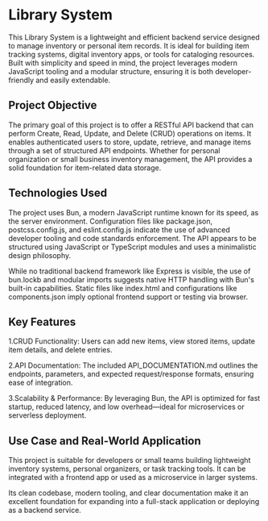 # Library System

This Library System is a lightweight and efficient backend service designed to manage inventory or personal item records. It is ideal for building item tracking systems, digital inventory apps, or tools for cataloging resources. Built with simplicity and speed in mind, the project leverages modern JavaScript tooling and a modular structure, ensuring it is both developer-friendly and easily extendable.

## Project Objective
The primary goal of this project is to offer a RESTful API backend that can perform Create, Read, Update, and Delete (CRUD) operations on items. It enables authenticated users to store, update, retrieve, and manage items through a set of structured API endpoints. Whether for personal organization or small business inventory management, the API provides a solid foundation for item-related data storage.

## Technologies Used
The project uses Bun, a modern JavaScript runtime known for its speed, as the server environment. Configuration files like package.json, postcss.config.js, and eslint.config.js indicate the use of advanced developer tooling and code standards enforcement. The API appears to be structured using JavaScript or TypeScript modules and uses a minimalistic design philosophy.

While no traditional backend framework like Express is visible, the use of bun.lockb and modular imports suggests native HTTP handling with Bun's built-in capabilities. Static files like index.html and configurations like components.json imply optional frontend support or testing via browser.

## Key Features
1.CRUD Functionality: Users can add new items, view stored items, update item details, and delete entries.

2.API Documentation: The included API_DOCUMENTATION.md outlines the endpoints, parameters, and expected request/response formats, ensuring ease of integration.

3.Scalability & Performance: By leveraging Bun, the API is optimized for fast startup, reduced latency, and low overhead—ideal for microservices or serverless deployment.

## Use Case and Real-World Application
This project is suitable for developers or small teams building lightweight inventory systems, personal organizers, or task tracking tools. It can be integrated with a frontend app or used as a microservice in larger systems.

Its clean codebase, modern tooling, and clear documentation make it an excellent foundation for expanding into a full-stack application or deploying as a backend service.
